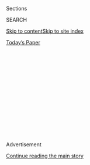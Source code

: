 <div id="app">

<div>

<div>

<div>

<div class="NYTAppHideMasthead css-1q2w90k e1suatyy0">

<div class="section css-ui9rw0 e1suatyy2">

<div class="css-eph4ug er09x8g0">

<div class="css-6n7j50">

</div>

<span class="css-1dv1kvn">Sections</span>

<div class="css-10488qs">

<span class="css-1dv1kvn">SEARCH</span>

</div>

[Skip to content](#site-content)[Skip to site index](#site-index)

</div>

<div class="css-10698na e1huz5gh0">

</div>

</div>

<div id="masthead-bar-one" class="section hasLinks css-15hmgas e1csuq9d3">

<div class="css-uqyvli e1csuq9d0">

</div>

<div class="css-1uqjmks e1csuq9d1">

</div>

<div class="css-9e9ivx">

[](https://myaccount.nytimes.com/auth/login?response_type=cookie&client_id=vi)

</div>

<div class="css-1bvtpon e1csuq9d2">

[Today’s Paper](https://www.nytimes.com/section/todayspaper)

</div>

</div>

</div>

</div>

<div data-aria-hidden="false">

<div id="site-content" role="main">

<div>

<div class="css-1aor85t" style="opacity:0.000000001;z-index:-1;visibility:hidden">

<div class="css-1hqnpie">

<div class="css-epjblv">

<span class="css-17xtcya">[Opinion](/section/opinion)</span><span class="css-x15j1o">|</span><span class="css-fwqvlz">How
Do You Know a Human Wrote This?</span>

</div>

<div class="css-k008qs">

<div class="css-1iwv8en">

<span class="css-18z7m18"></span>

<div>

</div>

</div>

<span class="css-1n6z4y">https://nyti.ms/39CC1QR</span>

<div class="css-1705lsu">

<div class="css-4xjgmj">

<div class="css-4skfbu" role="toolbar" data-aria-label="Social Media Share buttons, Save button, and Comments Panel with current comment count" data-testid="share-tools">

  - 
  - 
  - 
  - 
    
    <div class="css-6n7j50">
    
    </div>

  - 
  - 

</div>

</div>

</div>

</div>

</div>

</div>

<div id="NYT_TOP_BANNER_REGION" class="css-13pd83m">

</div>

<div id="top-wrapper" class="css-1sy8kpn">

<div id="top-slug" class="css-l9onyx">

Advertisement

</div>

[Continue reading the main story](#after-top)

<div class="ad top-wrapper" style="text-align:center;height:100%;display:block;min-height:250px">

<div id="top" class="place-ad" data-position="top" data-size-key="top">

</div>

</div>

<div id="after-top">

</div>

</div>

<div>

<div class="css-v5btjw etb61u70">

<div class="css-v05ibm etb61u71">

[Opinion](/section/opinion)

</div>

</div>

<div id="sponsor-wrapper" class="css-1hyfx7x">

<div id="sponsor-slug" class="css-19vbshk">

Supported by

</div>

[Continue reading the main story](#after-sponsor)

<div id="sponsor" class="ad sponsor-wrapper" style="text-align:center;height:100%;display:block">

</div>

<div id="after-sponsor">

</div>

</div>

<div class="css-186x18t">

</div>

<div class="css-1vkm6nb ehdk2mb0">

# How Do You Know a Human Wrote This?

</div>

Machines are gaining the ability to write, and they are getting
terrifyingly good at it.

<div class="css-18e8msd">

<div class="css-vp77d3 epjyd6m0">

<div class="css-1p10dcb ey68jwv0" data-aria-hidden="true">

[![Farhad
Manjoo](https://static01.nyt.com/images/2019/01/08/opinion/farhad-manjoo-opinion/farhad-manjoo-opinion-thumbLarge.png
"Farhad Manjoo")](https://www.nytimes.com/by/farhad-manjoo)

</div>

<div class="css-1baulvz">

By [<span class="css-1baulvz last-byline" itemprop="name">Farhad
Manjoo</span>](https://www.nytimes.com/by/farhad-manjoo)

<div class="css-8atqhb">

Opinion Columnist

</div>

</div>

</div>

  - July 29, 2020

  - 
    
    <div class="css-4xjgmj">
    
    <div class="css-d8bdto" role="toolbar" data-aria-label="Social Media Share buttons, Save button, and Comments Panel with current comment count" data-testid="share-tools">
    
      - 
      - 
      - 
      - 
        
        <div class="css-6n7j50">
        
        </div>
    
      - 
      - 
    
    </div>
    
    </div>

</div>

<div class="css-79elbk" data-testid="photoviewer-wrapper">

<div class="css-z3e15g" data-testid="photoviewer-wrapper-hidden">

</div>

<div class="css-1a48zt4 ehw59r15" data-testid="photoviewer-children">

![<span class="css-cnj6d5 e1z0qqy90" itemprop="copyrightHolder"><span class="css-1ly73wi e1tej78p0">Credit...</span><span><span>Michael
Houtz</span></span></span>](https://static01.nyt.com/images/2020/07/29/opinion/29manjoo_web/29manjoo_web-articleLarge-v2.jpg?quality=75&auto=webp&disable=upscale)

</div>

</div>

</div>

<div class="section meteredContent css-1r7ky0e" name="articleBody" itemprop="articleBody">

<div class="audioFigureHeading">

### Listen to This Op-Ed

<span class="css-16qbtva">Audio Recording by Audm</span>

</div>

<div class="css-qe9gm7">

<div>

</div>

</div>

<div class="css-1fanzo5 StoryBodyCompanionColumn">

<div class="css-53u6y8">

*To hear more audio stories from publishers like The New York Times,
download* [*Audm for iPhone or
Android*](https://www.audm.com/?utm_source=nytopinion&utm_medium=embed&utm_campaign=know_human_wrote)*.*

I’ve never really worried that computers might be gunning for my job. To
tell the truth, often, I pray for it. How much better would my life be —
how much better would *my editor’s* life be, to say nothing of the poor
readers — if I could ask an all-knowing machine to suggest the best way
to start this column? It would surely beat my usual writing process,
which involves clawing at my brain with a rusty pickax in the dim hope
that a few flakes of wisdom and insight might, like dandruff, settle on
the page.

See what I mean? A computer might have helped there. (Like *dandruff*?
That’s what you’re going with, Farhad?) But we writers can be a cocky
bunch. Writing is something of an inexplicable trick, and it feels, like
telling a joke or making a soufflé, like an inviolably human endeavor.

I’ve never really worried that a computer might take my job because it’s
never seemed remotely possible. Not infrequently, my phone thinks I
meant to write the word “ducking.” A computer writing a newspaper
column? That’ll be the day.

Well, writer friends, the day is nigh. This month, OpenAI, an
artificial-intelligence research lab based in San Francisco, began
allowing limited access to a piece of software that is at once amazing,
spooky, humbling and more than a little terrifying.

</div>

</div>

<div class="css-1fanzo5 StoryBodyCompanionColumn">

<div class="css-53u6y8">

OpenAI’s new software, called
[GPT-3](https://openai.com/blog/openai-api/), is by far the [most
powerful “language model” ever
created](https://towardsdatascience.com/gpt-3-the-new-mighty-language-model-from-openai-a74ff35346fc).
A language model is an artificial intelligence system that has been
trained on an enormous corpus of text; with enough text and enough
processing, the machine begins to [learn probabilistic connections
between
words](https://www.analyticsvidhya.com/blog/2019/08/comprehensive-guide-language-model-nlp-python-code/).
More plainly: GPT-3 can read and write. And not badly, either.

Software like GPT-3 could be enormously useful. Machines that can
understand and respond to humans in our own language could create more
helpful digital assistants, more realistic video game characters, or
virtual teachers personalized to every student’s learning style. Instead
of writing code, one day you might create software just by telling
machines what to do.

</div>

</div>

<div class="css-cfo9c3">

</div>

<div class="css-1fanzo5 StoryBodyCompanionColumn">

<div class="css-53u6y8">

OpenAI has given just a few hundred software developers access to GPT-3,
and many have been filling Twitter over the last few weeks with
demonstrations of its surprising capabilities, which range from the
mundane to the sublime to the possibly quite dangerous.

To appreciate the potential danger, it helps to understand how GPT-3
works. Language models often need to be trained for specific uses — a
customer-service bot used by a retailer might need to be fine-tuned with
data about products, while a bot used by an airline would need to learn
about flights. But GPT-3 doesn’t need much extra training. Give GPT-3 a
natural-language prompt — “I hereby resign from Dunder-Mifflin” or “Dear
John, I’m leaving you” — and the software will fill in the rest with
text that is eerily close to what a human would produce.

</div>

</div>

<div class="css-1fanzo5 StoryBodyCompanionColumn">

<div class="css-53u6y8">

These aren’t canned responses. GPT-3 is capable of generating entirely
original, coherent and sometimes even factual prose. And not just prose
— it can write [poetry](https://www.gwern.net/GPT-3#poetry), dialogue,
[memes](https://aiweirdness.com/post/624445709546029056/choose-your-quarantine-house),
computer code and who knows what else.

GPT-3’s flexibility is a key advance. Matt Shumer, the chief executive
of a company called OthersideAI, is using GPT-3 to build a service that
responds to email on your behalf — you write the gist of what you’d like
to say, and the computer creates a full, nuanced, polite email out of
your bullet points.

</div>

</div>

<div class="css-cfo9c3">

</div>

<div class="css-1fanzo5 StoryBodyCompanionColumn">

<div class="css-53u6y8">

Another company, Latitude, is using GPT-3 to build realistic,
interactive characters in [text-adventure
games](https://play.aidungeon.io). It works surprisingly well — the
software is not only coherent but also can be quite inventive, absurd
and even funny.

Stew Fortier, a writer, created a zany satire using the software as a
kind of muse.

Fortier fed GPT-3 a strange prompt: “Below is a transcript from an
interview where Barack Obama explained why he was banned from Golden
Corral for life.” The system then filled in the rest of the interview,
running with the concept that Obama had been banned from an
all-you-can-eat buffet.

> **Obama**: Yes. It’s true. I am no longer allowed in Golden Corral.
> 
> **Interviewer**: Is this because of your extensive shrimp-n-crab legs
> policy?
> 
> **Obama**: Absolutely.
> 
> **Interviewer**: What is your extensive shrimp-n-crab legs policy?
> 
> **Obama**: Oh, well, in brief, they were offering an all-you-can-eat
> shrimp-n-crab leg buffet, and I did not hesitate. After I ate so much
> shrimp and crab that my stomach hurt, I would quietly sneak in and
> throw more shrimp and crab onto my plate. I did this over and over
> again until I had cleaned out the buffet and was full of
> shrimp-n-crab.

Yet software like GPT-3 raises the prospect of frightening misuse. If
computers can produce large amounts of humanlike text, how will we ever
be able to tell humans and machines apart? In a research paper detailing
GPT-3’s power, its creators cite a litany of dangers, including
“misinformation, spam, phishing, abuse of legal and governmental
processes, fraudulent academic essay writing and social engineering
pretexting.”

There are other problems. Because it was trained on text found online,
it’s likely that GPT-3 mirrors many biases found in society. How can we
make sure the text it produces is not racist or sexist? GPT-3 also isn’t
good at telling fact from fiction. “[I gave it my own original three
sentences about
whales](https://aiweirdness.com/post/623543644426829825/facts-about-whales),
and it added original text — and the way I could tell it was original
was that it was pretty much dead wrong,” Janelle Shane, who runs a blog
called AI Weirdness, told me.

To its credit, OpenAI has put in place many precautions. For now, the
company is letting only a small number of people use the system, and it
is vetting each application produced with it. The company also prohibits
GPT-3 from impersonating humans — that is, all text produced by the
software must disclose that it was written by a bot. OpenAI has also
invited outside researchers to study the system’s biases, in the hope of
mitigating them.

</div>

</div>

<div class="css-1fanzo5 StoryBodyCompanionColumn">

<div class="css-53u6y8">

These precautions may be enough for now. But GPT-3 is so good at aping
human writing that it sometimes gave me chills. Not too long from now,
your humble correspondent might be put out to pasture by a machine — and
you might even miss me when I’m gone.

## Office Hours With Farhad Manjoo

*Farhad wants to* [*chat with readers on the
phone*](https://www.nytimes.com/2019/05/16/opinion/farhad-office-hours.html?module=inline)*.
If you’re interested in talking to a New York Times columnist about
anything that’s on your mind, please fill out this form. Farhad will
select a few readers to call.*

</div>

</div>

<div style="max-width:100%;margin:0 auto">

<div id="100000006507025" class="css-17dprlf" data-slug="farhad-office-hours" style="max-width:600px">

</div>

</div>

<div class="css-1fanzo5 StoryBodyCompanionColumn">

<div class="css-53u6y8">

*The Times is committed to publishing* [*a diversity of
letters*](https://www.nytimes.com/2019/01/31/opinion/letters/letters-to-editor-new-york-times-women.html)
*to the editor. We’d like to hear what you think about this or any of
our articles. Here are some*
[*tips*](https://help.nytimes.com/hc/en-us/articles/115014925288-How-to-submit-a-letter-to-the-editor)*.
And here's our email:*
[*letters@nytimes.com*](mailto:letters@nytimes.com)*.*

*Follow The New York Times Opinion section on*
[*Facebook*](https://www.facebook.com/nytopinion)*,* [*Twitter
(@NYTopinion)*](http://twitter.com/NYTOpinion) *and*
[*Instagram*](https://www.instagram.com/nytopinion/)*.*

</div>

</div>

</div>

<div>

</div>

<div>

</div>

<div>

</div>

<div>

<div id="bottom-wrapper" class="css-1ede5it">

<div id="bottom-slug" class="css-l9onyx">

Advertisement

</div>

[Continue reading the main story](#after-bottom)

<div id="bottom" class="ad bottom-wrapper" style="text-align:center;height:100%;display:block;min-height:90px">

</div>

<div id="after-bottom">

</div>

</div>

</div>

</div>

</div>

## Site Index

<div>

</div>

## Site Information Navigation

  - [© <span>2020</span> <span>The New York Times
    Company</span>](https://help.nytimes.com/hc/en-us/articles/115014792127-Copyright-notice)

<!-- end list -->

  - [NYTCo](https://www.nytco.com/)
  - [Contact
    Us](https://help.nytimes.com/hc/en-us/articles/115015385887-Contact-Us)
  - [Work with us](https://www.nytco.com/careers/)
  - [Advertise](https://nytmediakit.com/)
  - [T Brand Studio](http://www.tbrandstudio.com/)
  - [Your Ad
    Choices](https://www.nytimes.com/privacy/cookie-policy#how-do-i-manage-trackers)
  - [Privacy](https://www.nytimes.com/privacy)
  - [Terms of
    Service](https://help.nytimes.com/hc/en-us/articles/115014893428-Terms-of-service)
  - [Terms of
    Sale](https://help.nytimes.com/hc/en-us/articles/115014893968-Terms-of-sale)
  - [Site Map](https://spiderbites.nytimes.com)
  - [Help](https://help.nytimes.com/hc/en-us)
  - [Subscriptions](https://www.nytimes.com/subscription?campaignId=37WXW)

</div>

</div>

</div>

</div>
